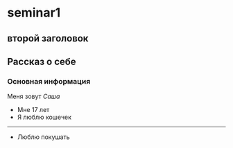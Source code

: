 # seminar1
## второй заголовок
## Рассказ о себе
### Основная информация
Меня зовут *Саша*
- Мне 17 лет
- Я люблю кошечек
__________
- Люблю покушать
